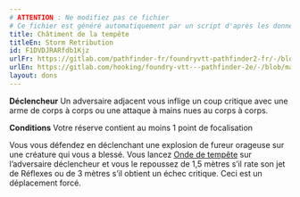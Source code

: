 ```yaml
---
# ATTENTION : Ne modifiez pas ce fichier
# Ce fichier est généré automatiquement par un script d'après les données du module Foundry VTT officiel et de sa traduction
title: Châtiment de la tempête
titleEn: Storm Retribution
id: F1DVDJRARfdb1Kjz
urlFr: https://gitlab.com/pathfinder-fr/foundryvtt-pathfinder2-fr/-/blob/master/data/feats/F1DVDJRARfdb1Kjz.htm
urlEn: https://gitlab.com/hooking/foundry-vtt---pathfinder-2e/-/blob/master/packs/data/feats.db/storm-retribution.json
layout: dons
---
```

**Déclencheur** Un adversaire adjacent vous inflige un coup critique avec une arme de corps à corps ou une attaque à mains nues au corps à corps.

**Conditions** Votre réserve contient au moins 1 point de focalisation

Vous vous défendez en déclenchant une explosion de fureur orageuse sur une créature qui vous a blessé. Vous lancez [Onde de tempête](../sorts/onde-de-tempête.html) sur l’adversaire déclencheur et vous le repoussez de 1,5 mètres s’il rate son jet de Réflexes ou de 3 mètres s’il obtient un échec critique. Ceci est un déplacement forcé.
